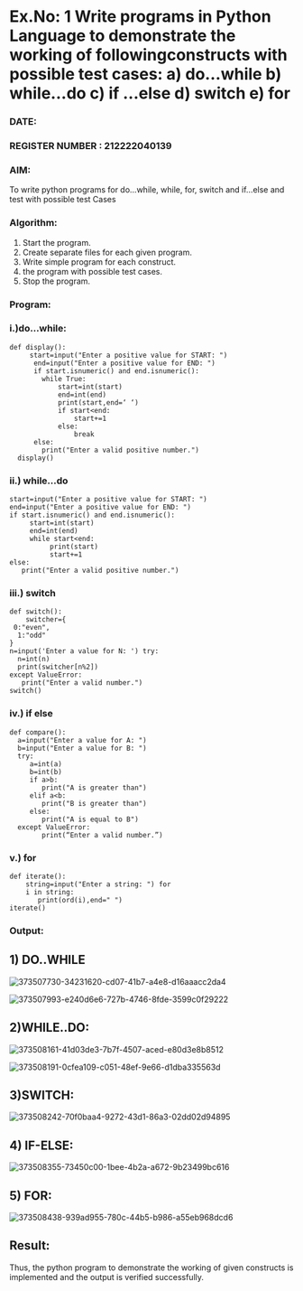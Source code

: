 # Ex.No: 1 Write programs in Python Language to demonstrate the working of followingconstructs with possible test cases: a) do…while b) while…do c) if …else d) switch e) for 

### DATE:                                                                          
### REGISTER NUMBER : 212222040139

### AIM:  
To write python programs for do…while, while, for, switch and if…else and test with possible test 
Cases 

### Algorithm:
1. Start the program.
2. Create separate files for each given program.
3. Write simple program for each construct.
4.  the program with possible test cases.
5. Stop the program.
### Program:

### i.)do…while: 

```
def display():
     start=input("Enter a positive value for START: ")
      end=input("Enter a positive value for END: ")
      if start.isnumeric() and end.isnumeric():
        while True:
            start=int(start)
            end=int(end)
            print(start,end=‘ ‘)
            if start<end:
                start+=1
            else:
                break
      else:
        print("Enter a valid positive number.") 
  display() 
```

### ii.) while…do 

```
start=input("Enter a positive value for START: ") 
end=input("Enter a positive value for END: ")
if start.isnumeric() and end.isnumeric():
     start=int(start)
     end=int(end)
     while start<end:
          print(start)
          start+=1
else:
   print("Enter a valid positive number.")

```

### iii.) switch 

```
def switch():
    switcher={
 0:"even",
  1:"odd"
}
n=input('Enter a value for N: ') try:
  n=int(n)
  print(switcher[n%2])
except ValueError:
   print("Enter a valid number.")
switch() 

```

### iv.) if else

```
def compare():
  a=input("Enter a value for A: ")
  b=input("Enter a value for B: ")
  try:
     a=int(a)
     b=int(b)
     if a>b:
        print("A is greater than")
     elif a<b:
        print("B is greater than")
     else:
        print("A is equal to B")
  except ValueError:
        print(“Enter a valid number.”) 

```

### v.) for

```
def iterate():
    string=input("Enter a string: ") for
    i in string:
       print(ord(i),end=" ")
iterate() 
```

### Output:
## 1) DO..WHILE
![373507730-34231620-cd07-41b7-a4e8-d16aaacc2da4](https://github.com/user-attachments/assets/17cfa1d1-35a3-46f6-9bfb-12a50d06d577)

![373507993-e240d6e6-727b-4746-8fde-3599c0f29222](https://github.com/user-attachments/assets/e2769327-1475-438e-9845-ae866163654b)

## 2)WHILE..DO:
![373508161-41d03de3-7b7f-4507-aced-e80d3e8b8512](https://github.com/user-attachments/assets/56d81d7a-564b-4b83-8973-d72abd6cbeed)

![373508191-0cfea109-c051-48ef-9e66-d1dba335563d](https://github.com/user-attachments/assets/0d4e7a71-03aa-4ded-8dd0-9b86b21a64cd)

## 3)SWITCH:
![373508242-70f0baa4-9272-43d1-86a3-02dd02d94895](https://github.com/user-attachments/assets/f70f255e-5b11-4ea5-bc91-15b8aa4d47c2)

## 4) IF-ELSE:
![373508355-73450c00-1bee-4b2a-a672-9b23499bc616](https://github.com/user-attachments/assets/2f50b3ff-07e7-480e-b36c-339b3c24603a)

## 5) FOR:
![373508438-939ad955-780c-44b5-b986-a55eb968dcd6](https://github.com/user-attachments/assets/798536c9-6f25-4908-8812-ea2725b1458c)

## Result:
Thus, the python program to demonstrate the working of given constructs is implemented and the output is verified successfully.
